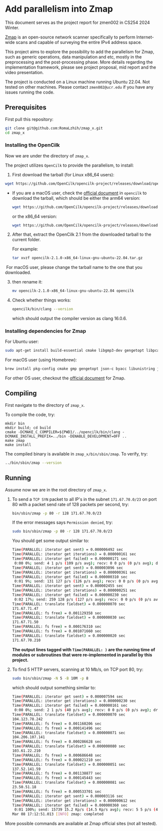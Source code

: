 # Add parallelism into Zmap

This document serves as the project report for zmen002 in CS254 2024 Winter.

[Zmap](https://github.com/zmap/zmap) is an open-source network scanner specifically to perform Internet-wide scans and capable of surveying the entire IPv4 address space. 

This project aims to explore the possibility to add the parallelism for Zmap, such as generic operations, data manipulation and etc, mostly in the preprocessing and the post-processing phase. More details regarding the implementation framework, please see project proposal, mid report and the video presentation. 

The project is conducted on a Linux machine running Ubuntu 22.04. Not tested on other machines. Please contact `zmen002@ucr.edu` if you have any issues running the code.

## Prerequisites

First pull this repository:

```bash
git clone git@github.com:RomaLzhih/zmap_x.git
cd zmap_x
```

### Installing the OpenCilk

Now we are under the directory of `zmap_x`.

The project utilizes `OpenCilk` to provide the parallelism, to install:

1. First download the tarball (for Linux x86_64 users):

```bash
wget https://github.com/OpenCilk/opencilk-project/releases/download/opencilk/v2.1/opencilk-2.1.0-x86_64-linux-gnu-ubuntu-22.04.tar.gz
```

- If you are a macOS user, check the [official document](https://www.opencilk.org/doc/users-guide/install/#download-1) in `opencilk` to download the tarball, which should be either the arm64 version:

  ```bash
  wget https://github.com/OpenCilk/opencilk-project/releases/download/opencilk/v2.1/opencilk-2.1.0-arm64-apple-darwin21.6.0.tar.gz
  ```

  or the x86_64 version:

  ```bash
  wget https://github.com/OpenCilk/opencilk-project/releases/download/opencilk/v2.1/opencilk-2.1.0-x86_64-apple-darwin21.6.0.tar.gz
  ```

2. After that, extract the OpenCilk 2.1 from the downloaded tarball to the current folder.

   For example:

   ```bash
   tar xvzf opencilk-2.1.0-x86_64-linux-gnu-ubuntu-22.04.tar.gz
   ```

​	For macOS user, please change the tarball name to the one that you downloaded. 

3. then rename it:

   ```bash
   mv opencilk-2.1.0-x86_64-linux-gnu-ubuntu-22.04 opencilk
   ```

4. Check whether things works:

   ```bash
   opencilk/bin/clang --version
   ```

   which should output the compiler version as clang 16.0.6.

### Installing dependencies for Zmap

For Ubuntu user:

```bash
sudo apt-get install build-essential cmake libgmp3-dev gengetopt libpcap-dev flex byacc libjson-c-dev pkg-config libunistring-dev libjudy-dev
```

For macOS user (using Homebrew):

```bash
brew install pkg-config cmake gmp gengetopt json-c byacc libunistring judy
```

For other OS user, checkout the [official document](https://github.com/zmap/zmap/blob/main/INSTALL.md#building-from-source) for Zmap.

## Compiling

First navigate to the directory of `zmap_x`.

To compile the code, try:

```{shell}
mkdir bin
mkdir build; cd build
cmake -DCMAKE_C_COMPILER=${PWD}/../opencilk/bin/clang -DCMAKE_INSTALL_PREFIX=../bin -DENABLE_DEVELOPMENT=OFF ..
make zmap
make install
```

The compiled binary is available in `zmap_x/bin/sbin/zmap`.  To verify, try:

```bash
../bin/sbin/zmap --version
```

 ## Running

Assume now we are in the root directory of `zmap_x`.

1. To send a `TCP SYN` packet to all IP's in the subnet `171.67.70.0/23` on port 80 with a packet send rate of 128 packets per second, try:

   ```bash
   bin/sbin/zmap -p 80 -r 128 171.67.70.0/23
   ```

   If the error messages says `Permission denied`, try:

   ```bash
   sudo bin/sbin/zmap -p 80 -r 128 171.67.70.0/23
   ```

   You should get some output similar to:

   ```bash
   Time(PARALLEL: iterator get sent) = 0.000006492 sec
   Time(PARALLEL: iterator get iterations) = 0.000000161 sec
   Time(PARALLEL: iterator get failed) = 0.000000171 sec
    0:00 0%; send: 4 1 p/s (109 p/s avg); recv: 0 0 p/s (0 p/s avg); drops: 0 p/s (0 p/s avg); hitrate: 0.00%
   Time(PARALLEL: iterator get sent) = 0.000003096 sec
   Time(PARALLEL: iterator get iterations) = 0.000000361 sec
   Time(PARALLEL: iterator get failed) = 0.000000310 sec
    0:01 9%; send: 131 127 p/s (126 p/s avg); recv: 0 0 p/s (0 p/s avg); drops: 0 p/s (0 p/s avg); hitrate: 0.00%
   Time(PARALLEL: iterator get sent) = 0.000002455 sec
   Time(PARALLEL: iterator get iterations) = 0.000000251 sec
   Time(PARALLEL: iterator get failed) = 0.000000230 sec
    0:02 17%; send: 259 128 p/s (127 p/s avg); recv: 0 0 p/s (0 p/s avg); drops: 0 p/s (0 p/s avg); hitrate: 0.00%
   Time(PARALLEL: translate fieldset) = 0.000000070 sec
   171.67.71.47
   Time(PARALLEL: fs free) = 0.001129358 sec
   Time(PARALLEL: translate fieldset) = 0.000000030 sec
   171.67.71.50
   Time(PARALLEL: fs free) = 0.000176310 sec
   Time(PARALLEL: fs free) = 0.001071660 sec
   Time(PARALLEL: translate fieldset) = 0.000000020 sec
   171.67.70.210
   ```

   **The output lines tagged with `Time(PARALLEL: )` are the running time of modules or subroutines that were re-implemented in parallel by this project.**

2. To find 5 HTTP servers, scanning at 10 Mb/s, on TCP port 80, try: 

   ```bash
   sudo bin/sbin/zmap -N 5 -B 10M -p 8
   ```

   which should output something similar to:

   ```bash
   Time(PARALLEL: iterator get sent) = 0.000007594 sec
   Time(PARALLEL: iterator get iterations) = 0.000000230 sec
   Time(PARALLEL: iterator get failed) = 0.000000161 sec
    0:00 0%; send: 2 1 p/s (40 p/s avg); recv: 0 0 p/s (0 p/s avg); drops: 0 p/s (0 p/s avg); hitrate: 0.00%
   Time(PARALLEL: translate fieldset) = 0.000000070 sec
   104.123.78.242
   Time(PARALLEL: fs free) = 0.001160206 sec
   Time(PARALLEL: fs free) = 0.000141496 sec
   Time(PARALLEL: translate fieldset) = 0.000000071 sec
   104.206.107.141
   Time(PARALLEL: fs free) = 0.000286628 sec
   Time(PARALLEL: translate fieldset) = 0.000000080 sec
   103.61.22.210
   Time(PARALLEL: fs free) = 0.000686648 sec
   Time(PARALLEL: fs free) = 0.000021210 sec
   Time(PARALLEL: translate fieldset) = 0.000000051 sec
   137.52.141.59
   Time(PARALLEL: fs free) = 0.001138877 sec
   Time(PARALLEL: fs free) = 0.000145443 sec
   Time(PARALLEL: translate fieldset) = 0.000000081 sec
   23.50.51.18
   Time(PARALLEL: fs free) = 0.000533701 sec
   Time(PARALLEL: iterator get sent) = 0.000003116 sec
   Time(PARALLEL: iterator get iterations) = 0.000000612 sec
   Time(PARALLEL: iterator get failed) = 0.000000360 sec
    0:01 100%; send: 15739 15.2 Kp/s (14.5 Kp/s avg); recv: 5 5 p/s (4 p/s avg); drops: 0 p/s (0 p/s avg); hitrate: 0.03%
   Mar 08 17:12:51.013 [INFO] zmap: completed
   ```

More possible commands are available at Zmap official sites (not all tested).  
